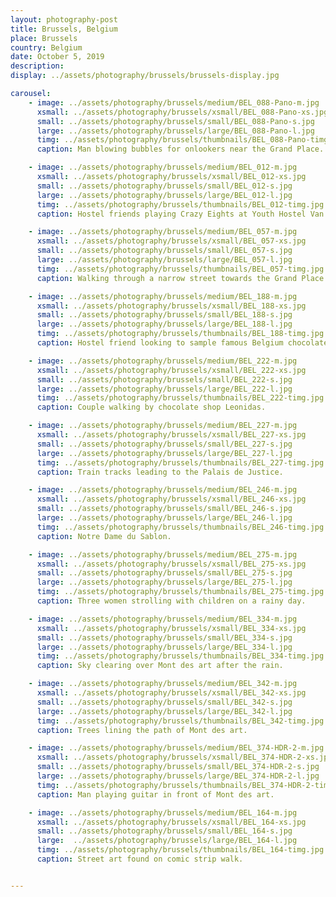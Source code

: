 ```yaml
---
layout: photography-post
title: Brussels, Belgium
place: Brussels
country: Belgium
date: October 5, 2019
description:
display: ../assets/photography/brussels/brussels-display.jpg

carousel:
    - image: ../assets/photography/brussels/medium/BEL_088-Pano-m.jpg
      xsmall: ../assets/photography/brussels/xsmall/BEL_088-Pano-xs.jpg
      small: ../assets/photography/brussels/small/BEL_088-Pano-s.jpg
      large: ../assets/photography/brussels/large/BEL_088-Pano-l.jpg
      timg: ../assets/photography/brussels/thumbnails/BEL_088-Pano-timg.jpg
      caption: Man blowing bubbles for onlookers near the Grand Place.

    - image: ../assets/photography/brussels/medium/BEL_012-m.jpg
      xsmall: ../assets/photography/brussels/xsmall/BEL_012-xs.jpg
      small: ../assets/photography/brussels/small/BEL_012-s.jpg
      large: ../assets/photography/brussels/large/BEL_012-l.jpg
      timg: ../assets/photography/brussels/thumbnails/BEL_012-timg.jpg
      caption: Hostel friends playing Crazy Eights at Youth Hostel Van Gogh.

    - image: ../assets/photography/brussels/medium/BEL_057-m.jpg
      xsmall: ../assets/photography/brussels/xsmall/BEL_057-xs.jpg
      small: ../assets/photography/brussels/small/BEL_057-s.jpg
      large: ../assets/photography/brussels/large/BEL_057-l.jpg
      timg: ../assets/photography/brussels/thumbnails/BEL_057-timg.jpg
      caption: Walking through a narrow street towards the Grand Place.

    - image: ../assets/photography/brussels/medium/BEL_188-m.jpg
      xsmall: ../assets/photography/brussels/xsmall/BEL_188-xs.jpg
      small: ../assets/photography/brussels/small/BEL_188-s.jpg
      large: ../assets/photography/brussels/large/BEL_188-l.jpg
      timg: ../assets/photography/brussels/thumbnails/BEL_188-timg.jpg
      caption: Hostel friend looking to sample famous Belgium chocolates. 

    - image: ../assets/photography/brussels/medium/BEL_222-m.jpg
      xsmall: ../assets/photography/brussels/xsmall/BEL_222-xs.jpg
      small: ../assets/photography/brussels/small/BEL_222-s.jpg
      large: ../assets/photography/brussels/large/BEL_222-l.jpg
      timg: ../assets/photography/brussels/thumbnails/BEL_222-timg.jpg
      caption: Couple walking by chocolate shop Leonidas.

    - image: ../assets/photography/brussels/medium/BEL_227-m.jpg
      xsmall: ../assets/photography/brussels/xsmall/BEL_227-xs.jpg
      small: ../assets/photography/brussels/small/BEL_227-s.jpg
      large: ../assets/photography/brussels/large/BEL_227-l.jpg
      timg: ../assets/photography/brussels/thumbnails/BEL_227-timg.jpg
      caption: Train tracks leading to the Palais de Justice.

    - image: ../assets/photography/brussels/medium/BEL_246-m.jpg
      xsmall: ../assets/photography/brussels/xsmall/BEL_246-xs.jpg
      small: ../assets/photography/brussels/small/BEL_246-s.jpg
      large: ../assets/photography/brussels/large/BEL_246-l.jpg
      timg: ../assets/photography/brussels/thumbnails/BEL_246-timg.jpg
      caption: Notre Dame du Sablon.

    - image: ../assets/photography/brussels/medium/BEL_275-m.jpg
      xsmall: ../assets/photography/brussels/xsmall/BEL_275-xs.jpg
      small: ../assets/photography/brussels/small/BEL_275-s.jpg
      large: ../assets/photography/brussels/large/BEL_275-l.jpg
      timg: ../assets/photography/brussels/thumbnails/BEL_275-timg.jpg
      caption: Three women strolling with children on a rainy day.

    - image: ../assets/photography/brussels/medium/BEL_334-m.jpg
      xsmall: ../assets/photography/brussels/xsmall/BEL_334-xs.jpg
      small: ../assets/photography/brussels/small/BEL_334-s.jpg
      large: ../assets/photography/brussels/large/BEL_334-l.jpg
      timg: ../assets/photography/brussels/thumbnails/BEL_334-timg.jpg
      caption: Sky clearing over Mont des art after the rain.

    - image: ../assets/photography/brussels/medium/BEL_342-m.jpg
      xsmall: ../assets/photography/brussels/xsmall/BEL_342-xs.jpg
      small: ../assets/photography/brussels/small/BEL_342-s.jpg
      large: ../assets/photography/brussels/large/BEL_342-l.jpg
      timg: ../assets/photography/brussels/thumbnails/BEL_342-timg.jpg
      caption: Trees lining the path of Mont des art.

    - image: ../assets/photography/brussels/medium/BEL_374-HDR-2-m.jpg
      xsmall: ../assets/photography/brussels/xsmall/BEL_374-HDR-2-xs.jpg
      small: ../assets/photography/brussels/small/BEL_374-HDR-2-s.jpg
      large: ../assets/photography/brussels/large/BEL_374-HDR-2-l.jpg
      timg: ../assets/photography/brussels/thumbnails/BEL_374-HDR-2-timg.jpg
      caption: Man playing guitar in front of Mont des art.

    - image: ../assets/photography/brussels/medium/BEL_164-m.jpg
      xsmall: ../assets/photography/brussels/xsmall/BEL_164-xs.jpg
      small: ../assets/photography/brussels/small/BEL_164-s.jpg
      large:  ../assets/photography/brussels/large/BEL_164-l.jpg
      timg: ../assets/photography/brussels/thumbnails/BEL_164-timg.jpg
      caption: Street art found on comic strip walk.


---
```

